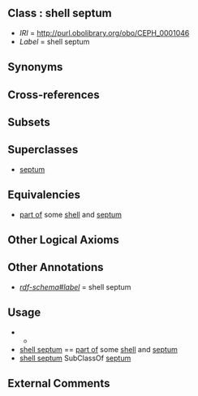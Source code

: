 
## Class : shell septum

 * *IRI* = http://purl.obolibrary.org/obo/CEPH_0001046
 * *Label* = shell septum

## Synonyms


## Cross-references


## Subsets


## Superclasses

 * [septum](../../CEPH/27/CEPH_0001027.md)

## Equivalencies

 * [part of](../../BFO/50/BFO_0000050.md) some [shell](../../UBERON/12/UBERON_0006612.md) and [septum](../../CEPH/27/CEPH_0001027.md)

## Other Logical Axioms


## Other Annotations

 * *[rdf-schema#label](../../el/rdf-schema#label.md)* = shell septum

## Usage

 * -
 * [shell septum](../../CEPH/46/CEPH_0001046.md) == [part of](../../BFO/50/BFO_0000050.md) some [shell](../../UBERON/12/UBERON_0006612.md) and [septum](../../CEPH/27/CEPH_0001027.md)
 * [shell septum](../../CEPH/46/CEPH_0001046.md) SubClassOf [septum](../../CEPH/27/CEPH_0001027.md)

## External Comments

